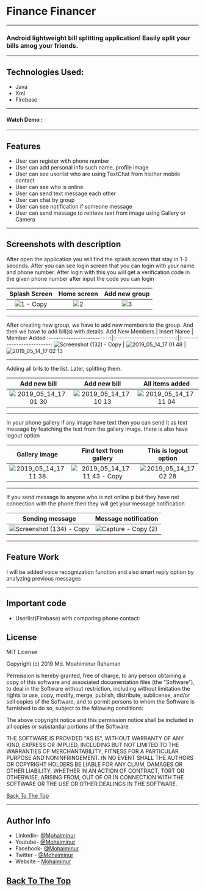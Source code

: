 # Finance Financer
---
### Android lightweight bill splitting application! Easily split your bills amog your friends.
---
## Technologies Used:

* Java
* Xml
* Firebase
---
#### Watch Demo : #
---
## Features

* User can register with phone number
* User can add personal info such name, profile image
* User can see userlist who are using TextChat from his/her mobile contact
* User can see who is online
* User can send text message each other
* User can chat by group
* User can see notification if someone message
* User can send message to retrieve text from image using Gallery or Camera
---
## Screenshots with description

After open the application you will find the splash screen that stay in 1-2 seconds. After you can see login screen that you can login with your name and phone number. After login with this you will get a verification code in the given phone number after input the code you can login

Splash Screen             |  Home screen | Add new group
:-------------------------:|:-------------------------:|:-------------------------:
![1 - Copy](https://i.postimg.cc/HsnQfjTc/Screenshot-20210701-224432.jpg)  |  ![2](https://i.postimg.cc/QdWcdP9j/Screenshot-20210701-224435.jpg) | ![3](https://i.postimg.cc/66YrjCxx/Screenshot-20210701-224442.jpg)

---

After creating new group, we have to add new members to the group. And then we have to add bill(s) with details.
Add New Members |  Insert Name | Member Added
:-------------------------:|:-------------------------:|:-------------------------:
![Screenshot (132) - Copy](https://i.postimg.cc/ZKWdwgL6/Screenshot-20210701-224447.jpg) | ![2019_05_14_17 01 48](https://i.postimg.cc/g0F8XD88/Screenshot-20210701-224453.jpg) | ![2019_05_14_17 02 13](https://i.postimg.cc/2jcWFmnz/Screenshot-20210701-224519.jpg)

---

Adding all bills to the list. Later, splitting them.

Add new bill             |  Add new bill | All items added
:-------------------------:|:-------------------------:|:-------------------------:
![2019_05_14_17 01 30](https://i.postimg.cc/tT96D4rg/Screenshot-20210701-224537.jpg)  |  ![2019_05_14_17 10 13](https://i.postimg.cc/mrYMQHyq/Screenshot-20210701-224606.jpg) | ![2019_05_14_17 11 04](https://i.postimg.cc/L5bZHBmq/Screenshot-20210701-224611.jpg)

---

In your phone gallery if any image have text then you can send it as text message by featching the text from the gallery image. there is also have logout option

Gallery image    |  Find text from gallery | This is logout option
:-------------------------:|:-------------------------:|:-------------------------:
![2019_05_14_17 11 38](https://user-images.githubusercontent.com/42282069/61287474-c3c07f00-a7e6-11e9-9ef3-332eb4914a8a.jpg)  |  ![2019_05_14_17 11 43 - Copy](https://user-images.githubusercontent.com/42282069/61287476-c4591580-a7e6-11e9-8279-a258015ba2e7.jpg) | ![2019_05_14_17 02 28](https://user-images.githubusercontent.com/42282069/61287469-c327e880-a7e6-11e9-91bf-dc2af414f78a.jpg)

---

If you send message to anyone who is not online p but they have net connection with the phone then they will get your message notification

Sending message            |  Message notification
:-------------------------:|:-------------------------:
![Screenshot (134) - Copy](https://user-images.githubusercontent.com/42282069/61291082-41888880-a7ef-11e9-866d-75b62f8697d8.png)  |  ![Capture - Copy (2)](https://user-images.githubusercontent.com/42282069/61291083-42211f00-a7ef-11e9-981c-cd2f666e8081.PNG)

---

## Feature Work

I will be  added voice recognization function and also  smart reply option by analyzing previous messages

---

## Important code

* Userlist(Firebase) with comparing phone contact:



## License

MIT License

Copyright (c) 2019 Md. Moahiminur Rahaman

Permission is hereby granted, free of charge, to any person obtaining a copy
of this software and associated documentation files (the "Software"), to deal
in the Software without restriction, including without limitation the rights
to use, copy, modify, merge, publish, distribute, sublicense, and/or sell
copies of the Software, and to permit persons to whom the Software is
furnished to do so, subject to the following conditions:

The above copyright notice and this permission notice shall be included in all
copies or substantial portions of the Software.

THE SOFTWARE IS PROVIDED "AS IS", WITHOUT WARRANTY OF ANY KIND, EXPRESS OR
IMPLIED, INCLUDING BUT NOT LIMITED TO THE WARRANTIES OF MERCHANTABILITY,
FITNESS FOR A PARTICULAR PURPOSE AND NONINFRINGEMENT. IN NO EVENT SHALL THE
AUTHORS OR COPYRIGHT HOLDERS BE LIABLE FOR ANY CLAIM, DAMAGES OR OTHER
LIABILITY, WHETHER IN AN ACTION OF CONTRACT, TORT OR OTHERWISE, ARISING FROM,
OUT OF OR IN CONNECTION WITH THE SOFTWARE OR THE USE OR OTHER DEALINGS IN THE
SOFTWARE.

[Back To The Top](#Textchat)

---

## Author Info
- Linkedin- [@Mohaiminur](https://www.linkedin.com/in/mohaiminur/)
- Youtube- [@Mohaiminur](https://www.youtube.com/channel/UC5MlwVt5vXtpHvgDHxbgqmw)
- Facebook- [@Mohaiminur](https://facebook.com/sifat404)
- Twitter - [@Mohaiminur](https://twitter.com/sifatkhan442)
- Website - [Mohaiminur](https://mohaiminur.ml)

[Back To The Top](#Textchat)
---
